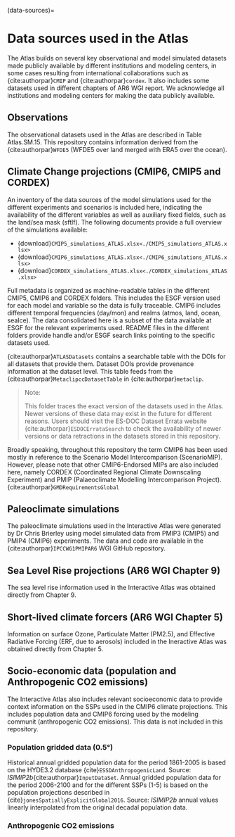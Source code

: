 (data-sources)=
# Data sources used in the Atlas

The Atlas builds on several key observational and model simulated datasets made publicly available by different institutions and modeling centers, in some cases resulting from international collaborations such as {cite:authorpar}`CMIP` and {cite:authorpar}`cordex`. It also includes some datasets used in different chapters of AR6 WGI report. We acknowledge all institutions and modeling centers for making the data publicly available. 

## Observations

The observational datasets used in the Atlas are described in Table Atlas.SM.15. This repository contains information derived from the {cite:authorpar}`WFDE5` (WFDE5 over land merged with ERA5 over the ocean).

## Climate Change projections (CMIP6, CMIP5 and CORDEX)
An inventory of the data sources of the model simulations used for the different experiments and scenarios is included here, indicating the availability of the different variables as well as auxiliary fixed fields, such as the land/sea mask (sftlf). The following documents provide a full overview of the simulations available: 

 * {download}`CMIP5_simulations_ATLAS.xlsx<./CMIP5_simulations_ATLAS.xlsx>`
 * {download}`CMIP6_simulations_ATLAS.xlsx<./CMIP6_simulations_ATLAS.xlsx>`
 * {download}`CORDEX_simulations_ATLAS.xlsx<./CORDEX_simulations_ATLAS.xlsx>`

Full metadata is organized as machine-readable tables in the different CMIP5, CMIP6 and CORDEX folders. This includes the ESGF version used for each model and variable so the data is fully traceable. CMIP6 includes different temporal frequencies (day/mon) and realms (atmos, land, ocean, seaIce). The data consolidated here is a subset of the data available at ESGF for the relevant experiments used.
README files in the different folders provide handle and/or ESGF search links pointing to the specific datasets used.

{cite:authorpar}`ATLASDatasets` contains a searchable table with the DOIs for all datasets that provide them. Dataset DOIs provide provenance information at the dataset level. This table feeds from the {cite:authorpar}`MetaclipccDatasetTable` in {cite:authorpar}`metaclip`.

> Note:
> 
> This folder traces the exact version of the datasets used in the Atlas. Newer versions of these data may exist in the future for different reasons. Users should visit the ES-DOC Dataset Errata website {cite:authorpar}`ESDOCErrataSearch` to check the availability of newer versions or data retractions in the datasets stored in this repository.


Broadly speaking, throughout this repository the term CMIP6 has been used mostly in reference to  the Scenario Model Intercomparison (ScenarioMIP). However, please note that other CMIP6-Endorsed MIPs are also included here, namely CORDEX (Coordinated Regional Climate Downscaling Experiment) and PMIP (Palaeoclimate Modelling Intercomparison Project).
{cite:authorpar}`GMDRequirementsGlobal`

## Paleoclimate simulations

The paleoclimate simulations used in the Interactive Atlas were generated by Dr Chris Brierley using model simulated data from PMIP3 (CMIP5) and PMIP4 (CMIP6) experiments. The data and code are available in the {cite:authorpar}`IPCCWG1PMIPAR6` WGI GitHub repository.  

## Sea Level Rise projections (AR6 WGI Chapter 9)

The sea level rise information used in the Interactive Atlas was obtained directly from Chapter 9.

## Short-lived climate forcers (AR6 WGI Chapter 5)

Information on surface Ozone, Particulate Matter (PM2.5), and Effective Radiative Forcing (ERF, due to aerosols) included in the Ineractive Atlas was obtained directly from Chapter 5.

## Socio-economic data (population and Anthropogenic CO2 emissions)
The Interactive Atlas also includes relevant socioeconomic data to provide context information on the SSPs used in the CMIP6 climate projections. This includes population data and CMIP6 forcing used by the modeling communit (anthropogenic CO2 emissions). This data is not included in this repository.

### Population gridded data (0.5°)
Historical annual gridded population data for the period 1861-2005 is based on the HYDE3.2 database {cite}`ESSDAnthropogenicLand`. Source: *ISIMIP2b*{cite:authorpar}`InputDataSet`. Annual gridded population data for the period 2006-2100 and for the different SSPs (1-5) is based on the population projections described in {cite}`jonesSpatiallyExplicitGlobal2016`. Source: *ISIMIP2b* annual values linearly interpolated from the original decadal population data.

### Anthropogenic CO2 emissions



